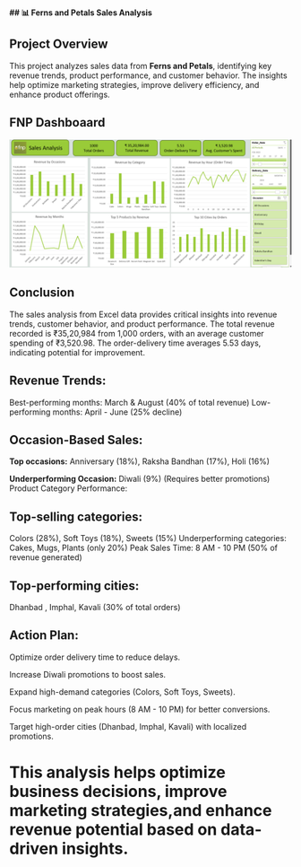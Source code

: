 **## 📊 Ferns and Petals Sales Analysis**

## Project Overview  
This project analyzes sales data from **Ferns and Petals**, identifying key revenue trends, product performance, and customer behavior. The insights help optimize marketing strategies, improve delivery efficiency, and enhance product offerings.  

## FNP Dashboaard

![Image Alt](https://github.com/mayurkhadse01/Ferns_and_Petals_Excel_Project/blob/9c62b2c8d67fa637ce68f4af61345010c0f43a32/Screenshot%202024-10-24%20160552.png)

## Conclusion 
The sales analysis from Excel data provides critical insights into revenue trends, customer behavior, and product performance. The total revenue recorded is ₹35,20,984 from 1,000 orders, with an average customer spending of ₹3,520.98. The order-delivery time averages 5.53 days, indicating potential for improvement.

##  Revenue Trends: 
Best-performing months: March & August (40% of total revenue)
Low-performing months: April - June (25% decline)

## Occasion-Based Sales:
**Top occasions:**
Anniversary (18%), 
Raksha Bandhan (17%),
Holi (16%)

**Underperforming Occasion:**
Diwali (9%) (Requires better promotions)
Product Category Performance:

## Top-selling categories: 
Colors (28%), Soft Toys (18%), Sweets (15%)
Underperforming categories: Cakes, Mugs, Plants (only 20%)
Peak Sales Time: 8 AM - 10 PM (50% of revenue generated)

## Top-performing cities:
Dhanbad , Imphal, Kavali (30% of total orders)

## Action Plan:
Optimize order delivery time to reduce delays.

Increase Diwali promotions to boost sales.

Expand high-demand categories (Colors, Soft Toys, Sweets).

Focus marketing on peak hours (8 AM - 10 PM) for better conversions.

Target high-order cities (Dhanbad, Imphal, Kavali) with localized promotions.

# This analysis helps optimize business decisions, improve marketing strategies,and enhance revenue potential based on data-driven insights.
